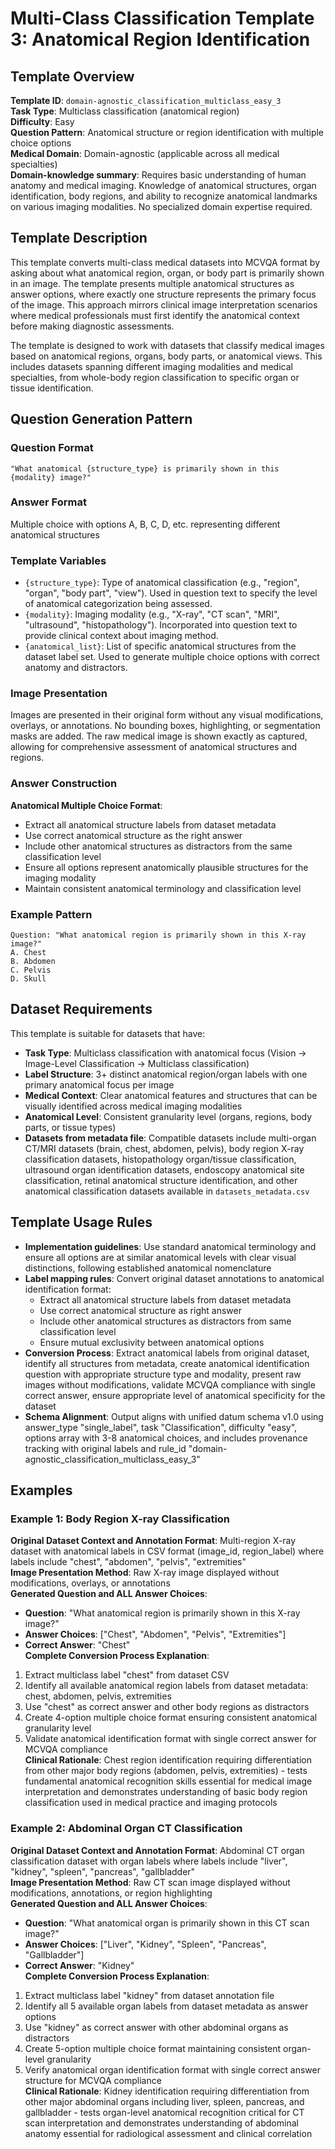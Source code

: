 # Multi-Class Classification Template 3: Anatomical Region Identification

## Template Overview

**Template ID**: `domain-agnostic_classification_multiclass_easy_3`  
**Task Type**: Multiclass classification (anatomical region)  
**Difficulty**: Easy  
**Question Pattern**: Anatomical structure or region identification with multiple choice options  
**Medical Domain**: Domain-agnostic (applicable across all medical specialties)  
**Domain-knowledge summary**: Requires basic understanding of human anatomy and medical imaging. Knowledge of anatomical structures, organ identification, body regions, and ability to recognize anatomical landmarks on various imaging modalities. No specialized domain expertise required.

## Template Description

This template converts multi-class medical datasets into MCVQA format by asking about what anatomical region, organ, or body part is primarily shown in an image. The template presents multiple anatomical structures as answer options, where exactly one structure represents the primary focus of the image. This approach mirrors clinical image interpretation scenarios where medical professionals must first identify the anatomical context before making diagnostic assessments.

The template is designed to work with datasets that classify medical images based on anatomical regions, organs, body parts, or anatomical views. This includes datasets spanning different imaging modalities and medical specialties, from whole-body region classification to specific organ or tissue identification.

## Question Generation Pattern

### Question Format
`"What anatomical {structure_type} is primarily shown in this {modality} image?"`

### Answer Format
Multiple choice with options A, B, C, D, etc. representing different anatomical structures

### Template Variables
- `{structure_type}`: Type of anatomical classification (e.g., "region", "organ", "body part", "view"). Used in question text to specify the level of anatomical categorization being assessed.
- `{modality}`: Imaging modality (e.g., "X-ray", "CT scan", "MRI", "ultrasound", "histopathology"). Incorporated into question text to provide clinical context about imaging method.
- `{anatomical_list}`: List of specific anatomical structures from the dataset label set. Used to generate multiple choice options with correct anatomy and distractors.

### Image Presentation
Images are presented in their original form without any visual modifications, overlays, or annotations. No bounding boxes, highlighting, or segmentation masks are added. The raw medical image is shown exactly as captured, allowing for comprehensive assessment of anatomical structures and regions.

### Answer Construction
**Anatomical Multiple Choice Format**:
- Extract all anatomical structure labels from dataset metadata
- Use correct anatomical structure as the right answer
- Include other anatomical structures as distractors from the same classification level
- Ensure all options represent anatomically plausible structures for the imaging modality
- Maintain consistent anatomical terminology and classification level

### Example Pattern
```
Question: "What anatomical region is primarily shown in this X-ray image?"
A. Chest
B. Abdomen
C. Pelvis
D. Skull
```


## Dataset Requirements

This template is suitable for datasets that have:
- **Task Type**: Multiclass classification with anatomical focus (Vision → Image-Level Classification → Multiclass classification)
- **Label Structure**: 3+ distinct anatomical region/organ labels with one primary anatomical focus per image
- **Medical Context**: Clear anatomical features and structures that can be visually identified across medical imaging modalities
- **Anatomical Level**: Consistent granularity level (organs, regions, body parts, or tissue types)
- **Datasets from metadata file**: Compatible datasets include multi-organ CT/MRI datasets (brain, chest, abdomen, pelvis), body region X-ray classification datasets, histopathology organ/tissue classification, ultrasound organ identification datasets, endoscopy anatomical site classification, retinal anatomical structure identification, and other anatomical classification datasets available in `datasets_metadata.csv`

## Template Usage Rules

- **Implementation guidelines**: Use standard anatomical terminology and ensure all options are at similar anatomical levels with clear visual distinctions, following established anatomical nomenclature
- **Label mapping rules**: Convert original dataset annotations to anatomical identification format:
  - Extract all anatomical structure labels from dataset metadata
  - Use correct anatomical structure as right answer
  - Include other anatomical structures as distractors from same classification level
  - Ensure mutual exclusivity between anatomical options
- **Conversion Process**: Extract anatomical labels from original dataset, identify all structures from metadata, create anatomical identification question with appropriate structure type and modality, present raw images without modifications, validate MCVQA compliance with single correct answer, ensure appropriate level of anatomical specificity for the dataset
- **Schema Alignment**: Output aligns with unified datum schema v1.0 using answer_type "single_label", task "Classification", difficulty "easy", options array with 3-8 anatomical choices, and includes provenance tracking with original labels and rule_id "domain-agnostic_classification_multiclass_easy_3"

## Examples

### Example 1: Body Region X-ray Classification
**Original Dataset Context and Annotation Format**: Multi-region X-ray dataset with anatomical labels in CSV format (image_id, region_label) where labels include "chest", "abdomen", "pelvis", "extremities"  
**Image Presentation Method**: Raw X-ray image displayed without modifications, overlays, or annotations  
**Generated Question and ALL Answer Choices**: 
- **Question**: "What anatomical region is primarily shown in this X-ray image?"
- **Answer Choices**: ["Chest", "Abdomen", "Pelvis", "Extremities"]
- **Correct Answer**: "Chest"  
**Complete Conversion Process Explanation**: 
1. Extract multiclass label "chest" from dataset CSV
2. Identify all available anatomical region labels from dataset metadata: chest, abdomen, pelvis, extremities
3. Use "chest" as correct answer and other body regions as distractors
4. Create 4-option multiple choice format ensuring consistent anatomical granularity level
5. Validate anatomical identification format with single correct answer for MCVQA compliance  
**Clinical Rationale**: Chest region identification requiring differentiation from other major body regions (abdomen, pelvis, extremities) - tests fundamental anatomical recognition skills essential for medical image interpretation and demonstrates understanding of basic body region classification used in medical practice and imaging protocols

### Example 2: Abdominal Organ CT Classification  
**Original Dataset Context and Annotation Format**: Abdominal CT organ classification dataset with organ labels where labels include "liver", "kidney", "spleen", "pancreas", "gallbladder"  
**Image Presentation Method**: Raw CT scan image displayed without modifications, annotations, or region highlighting  
**Generated Question and ALL Answer Choices**:
- **Question**: "What anatomical organ is primarily shown in this CT scan image?"
- **Answer Choices**: ["Liver", "Kidney", "Spleen", "Pancreas", "Gallbladder"] 
- **Correct Answer**: "Kidney"  
**Complete Conversion Process Explanation**:
1. Extract multiclass label "kidney" from dataset annotation file
2. Identify all 5 available organ labels from dataset metadata as answer options
3. Use "kidney" as correct answer with other abdominal organs as distractors
4. Create 5-option multiple choice format maintaining consistent organ-level granularity
5. Verify anatomical organ identification format with single correct answer structure for MCVQA compliance  
**Clinical Rationale**: Kidney identification requiring differentiation from other major abdominal organs including liver, spleen, pancreas, and gallbladder - tests organ-level anatomical recognition critical for CT scan interpretation and demonstrates understanding of abdominal anatomy essential for radiological assessment and clinical correlation
